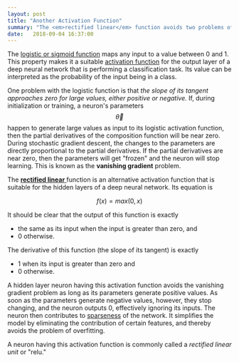 ```yaml
---
layout: post
title: "Another Activation Function"
summary: "The <em>rectified linear</em> function avoids two problems of the logistic/sigmoid activation function."
date:   2018-09-04 16:37:00
---
```


The [logistic or sigmoid
function](/2018/06/07/almost-entirely-nonlinear-regression) maps any input to a
value between 0 and 1. This property makes it a suitable [activation
function](/2018/07/04/neural-networks#activation-functions) for the output
layer of a deep neural network that is performing a classification task. Its
value can be interpreted as the probability of the input being in a class.

One problem with the logistic function is that _the slope of its tangent
approaches zero for large values, either positive or negative._ If, during
initialization or training, a neuron's parameters $$\vec{\theta}$$ happen to
generate large values as input to its logistic activation function, then the
partial derivatives of the composition function will be near zero. During
stochastic gradient descent, the changes to the parameters are directly
proportional to the partial derivatives. If the partial derivatives are near
zero, then the parameters will get "frozen" and the neuron will stop learning.
This is known as the **vanishing gradient** problem.

The [**rectified
linear** <i class="fa
fa-external-link-alt" title="(External link)"></i>](https://en.wikipedia.org/wiki/Rectifier_(neural_networks)) function
is an alternative activation function that is suitable for the hidden layers of
a deep neural network. Its equation is

$$f(x) = max(0, x)$$

It should be clear that the output of this function is exactly
* the same as its input when the input is greater than zero, and 
* 0 otherwise. 

The derivative of this function (the slope of its tangent) is exactly
* 1 when its input is greater than zero and 
* 0 otherwise. 

A hidden layer neuron having this activation function avoids the vanishing
gradient problem as long as its parameters generate positive values. As soon
as the parameters generate negative values, however, they stop changing, and
the neuron outputs 0, effectively ignoring its inputs. The neuron then
contributes to [sparseness](/2018/06/23/overfitting-regularization#sparse) of
the network. It simplifies the model by eliminating the contribution of certain
features, and thereby avoids the problem of overfitting.

A neuron having this activation function is commonly called a _rectified linear
unit_ or "relu."